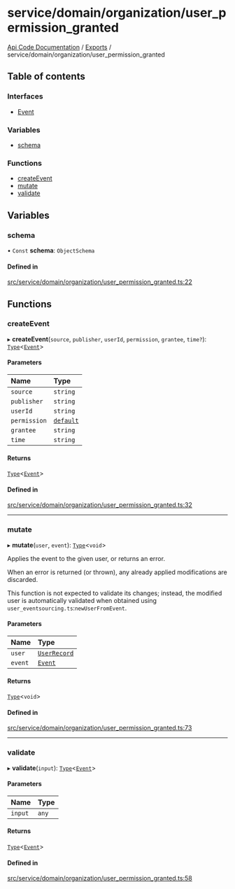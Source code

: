 # service/domain/organization/user\_permission\_granted
 
[Api Code Documentation](../README.md) / [Exports](../modules.md) / service/domain/organization/user\_permission\_granted

## Table of contents

### Interfaces

- [Event](../interfaces/service_domain_organization_user_permission_granted.Event.md)

### Variables

- [schema](service_domain_organization_user_permission_granted.md#schema)

### Functions

- [createEvent](service_domain_organization_user_permission_granted.md#createevent)
- [mutate](service_domain_organization_user_permission_granted.md#mutate)
- [validate](service_domain_organization_user_permission_granted.md#validate)

## Variables

### schema

• `Const` **schema**: `ObjectSchema`

#### Defined in

[src/service/domain/organization/user_permission_granted.ts:22](https://github.com/openkfw/TruBudget/blob/b9aaff0/api/src/service/domain/organization/user_permission_granted.ts#L22)

## Functions

### createEvent

▸ **createEvent**(`source`, `publisher`, `userId`, `permission`, `grantee`, `time?`): [`Type`](result.md#type)<[`Event`](../interfaces/service_domain_organization_user_permission_granted.Event.md)\>

#### Parameters

| Name | Type |
| :------ | :------ |
| `source` | `string` |
| `publisher` | `string` |
| `userId` | `string` |
| `permission` | [`default`](authz_intents.md#default) |
| `grantee` | `string` |
| `time` | `string` |

#### Returns

[`Type`](result.md#type)<[`Event`](../interfaces/service_domain_organization_user_permission_granted.Event.md)\>

#### Defined in

[src/service/domain/organization/user_permission_granted.ts:32](https://github.com/openkfw/TruBudget/blob/b9aaff0/api/src/service/domain/organization/user_permission_granted.ts#L32)

___

### mutate

▸ **mutate**(`user`, `event`): [`Type`](result.md#type)<`void`\>

Applies the event to the given user, or returns an error.

When an error is returned (or thrown), any already applied modifications are
discarded.

This function is not expected to validate its changes; instead, the modified user
is automatically validated when obtained using
`user_eventsourcing.ts`:`newUserFromEvent`.

#### Parameters

| Name | Type |
| :------ | :------ |
| `user` | [`UserRecord`](../interfaces/service_domain_organization_user_record.UserRecord.md) |
| `event` | [`Event`](../interfaces/service_domain_organization_user_permission_granted.Event.md) |

#### Returns

[`Type`](result.md#type)<`void`\>

#### Defined in

[src/service/domain/organization/user_permission_granted.ts:73](https://github.com/openkfw/TruBudget/blob/b9aaff0/api/src/service/domain/organization/user_permission_granted.ts#L73)

___

### validate

▸ **validate**(`input`): [`Type`](result.md#type)<[`Event`](../interfaces/service_domain_organization_user_permission_granted.Event.md)\>

#### Parameters

| Name | Type |
| :------ | :------ |
| `input` | `any` |

#### Returns

[`Type`](result.md#type)<[`Event`](../interfaces/service_domain_organization_user_permission_granted.Event.md)\>

#### Defined in

[src/service/domain/organization/user_permission_granted.ts:58](https://github.com/openkfw/TruBudget/blob/b9aaff0/api/src/service/domain/organization/user_permission_granted.ts#L58)
